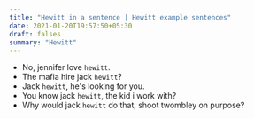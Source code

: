 ```yaml
---
title: "Hewitt in a sentence | Hewitt example sentences"
date: 2021-01-20T19:57:50+05:30
draft: falses
summary: "Hewitt"
---
```

- No, jennifer love `hewitt`.
- The mafia hire jack `hewitt`?
- Jack `hewitt`, he's looking for you.
- You know jack `hewitt`, the kid i work with?
- Why would jack `hewitt` do that, shoot twombley on purpose?
                 
